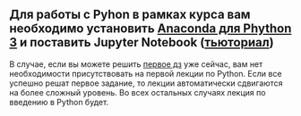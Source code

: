## Для работы с Pyhon в рамках курса вам необходимо установить [Anaconda для Phython 3](https://www.anaconda.com/download/) и поставить Jupyter Notebook ([тьюториал](http://jupyter.org/install))

В случае, если вы можете решить [первое дз]() уже сейчас, вам нет необходимости присутствовать на первой лекции по Python. Если все успешно решат первое задание, то лекции автоматически сдвигаются на более сложный уровень. Во всех остальных случаях лекция по введению в Python будет. 
